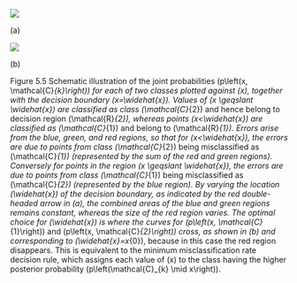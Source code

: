 ![](https://cdn.mathpix.com/cropped/2024_05_26_7631da1ff57256b30effg-1.jpg?height=645&width=1258&top_left_y=227&top_left_x=270)

(a)

![](https://cdn.mathpix.com/cropped/2024_05_26_7631da1ff57256b30effg-1.jpg?height=652&width=1255&top_left_y=959&top_left_x=271)

(b)

Figure 5.5 Schematic illustration of the joint probabilities \(p\left(x, \mathcal{C}_{k}\right)\) for each of two classes plotted against \(x\), together with the decision boundary \(x=\widehat{x}\). Values of \(x \geqslant \widehat{x}\) are classified as class \(\mathcal{C}_{2}\) and hence belong to decision region \(\mathcal{R}_{2}\), whereas points \(x<\widehat{x}\) are classified as \(\mathcal{C}_{1}\) and belong to \(\mathcal{R}_{1}\). Errors arise from the blue, green, and red regions, so that for \(x<\widehat{x}\), the errors are due to points from class \(\mathcal{C}_{2}\) being misclassified as \(\mathcal{C}_{1}\) (represented by the sum of the red and green regions). Conversely for points in the region \(x \geqslant \widehat{x}\), the errors are due to points from class \(\mathcal{C}_{1}\) being misclassified as \(\mathcal{C}_{2}\) (represented by the blue region). By varying the location \(\widehat{x}\) of the decision boundary, as indicated by the red double-headed arrow in (a), the combined areas of the blue and green regions remains constant, whereas the size of the red region varies. The optimal choice for \(\widehat{x}\) is where the curves for \(p\left(x, \mathcal{C}_{1}\right)\) and \(p\left(x, \mathcal{C}_{2}\right)\) cross, as shown in (b) and corresponding to \(\widehat{x}=x_{0}\), because in this case the red region disappears. This is equivalent to the minimum misclassification rate decision rule, which assigns each value of \(x\) to the class having the higher posterior probability \(p\left(\mathcal{C}_{k} \mid x\right)\).